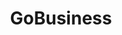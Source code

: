 ---
layout: homepage
title: GoBusiness
description: For Singapore Businesses
image: /images/
permalink: /
#notification: 
#notification: <strong>Attention:</strong> There may be intermittent disruptions for CorpPass users. We are working to resolve the issue and apologise for any inconvenience caused.
sections:
    - hero:
        title: Supporting Our Businesses
        subtitle: Overcoming Challenges, Emerging Stronger
        background: /images/hero-banner.jpg
        key_highlights:
        - title: Permissions and Manpower Declaration
          url: https://go.gov.sg/timelimitedexemption
          description: </br>For businesses operating/ resuming under Phases One and Two.</br></br>To check your exemption application/ business resumption status; and to submit your manpower details.<br></br>Click Here
        - title: General Exemption
          url: https://go.gov.sg/generalexemption
          description: </br></br>Application for your workplace to be allowed to continue operations during the phased resumption of business operations.</br></br></br></br></br>Click Here
#        - title: Application for Amendment
#          url: https://go.gov.sg/additionalinfo
#          description: </br>Amendment for submitted applications under General Exemption.</br></br></br>Click Here
#        - title: Application for Additional Manpower
#          url: https://go.gov.sg/additionalmanpower
#          description: </br>If you would like to request for additional manpower. (Only for businesses  that have received approval for exemption)</br></br>Click Here
        - title: Permitted Services
          url: /permittedlist/
          description: </br></br>List of permitted services allowed to resume operations under Phases One and Two.</br></br></br></br></br></br>Click Here
        - title: Safe Management Requirements
          url: /safemanagement/general/
          description: </br>List of measures to ensure safety at the workplace.</br></br></br></br></br></br></br>Click Here
#    - infobar:
#        title: Status of Application
#        subtitle: 
#        description: 
#        button: Check Status of General Exemption Application Here
#        url: https://go.gov.sg/exemptionstatus
#    - infopic:
#        title: Permitted Services
#        subtitle: 
#        description: List of permitted services allowed to resume operations under Phases One and Two.
#        button: Find Out More
#        url: /permittedlist/
#        image: /images/open.jpg
#        alt: Permitted Services
    - infopic:
        title: Support Schemes for Businesses
        subtitle:      
        description: For assistance on Jobs Support Scheme.<br/><a href="https://go.gov.sg/jss" rel="noreferrer" target="_blank" class="bp-sec-button margin--top padding--bottom"><u>Find Out Here</u> <i class="sgds-icon sgds-icon-arrow-right is-size-4" aria-hidden="true"></i></a><br/>For other list of assistance that Government is providing.
        button: Find Out More
        url: https://govassist.gobusiness.gov.sg
        image: /images/helpinghands.jpg
        alt: Support Schemes for Businesses
    - infobar:
        title: Time-Limited Exemption
        subtitle: 
        description: Application for your workplace to be allowed to have temporary operations.<br/>Your application will only take effect on the following day after your submission.<br/>You are allowed to submit applications only twice every week (each week starting from Sunday 12:00am to Saturday 11:59pm)
        button: Click Here to Apply
        url: https://go.gov.sg/exemptionstatus
    - infobar:
        title: Application for Amendment
        subtitle: 
        description: Amendment for submitted applications under General Exemption.
        button: Click Here to Apply
        url: https://go.gov.sg/additionalinfo
    - infobar:
        title: Application for Additional Manpower
        subtitle: 
        description: If you would like to request for additional manpower. (Only for businesses  that have received approval for exemption)
        button: Click Here to Apply
        url: https://go.gov.sg/additionalmanpower
#    - infopic:
#        title: Safe Management Requirements
#        subtitle: 
#        description: List of measures to ensure safety at the workplace.
#        button: Find Out More
#        url: /safemanagement/general/
#        image: /images/safetywork.jpg
#        alt: Safe Management Practices
    - infopic:
        title: News & Advisories
        subtitle: 
        description: Get updated on the latest News and Advisories related to COVID-19.
        button: Find Out More
        url: https://go.gov.sg/newsandadvisories
        image: /images/businesphoto.jpg
        alt: News & Advisories
    - infopic:
        title: Chat for Biz
        subtitle: 
        description: Chat with our virtual assistant on questions related to COVID-19 outbreak. 
        button: Chat Now
        url: https://go.gov.sg/bizchatbot
        image: /images/chatbot1.jpg
        alt: Chat for Biz
    
#    - infopic:
#        title: Support Schemes for Businesses
#        subtitle: 
#        description: List of support schemesthat Government is providing.
#        button: Find Out More
#        url: /advisories/supportschemes/
#        image: /images/helpinghands.jpg
#        alt: Government Assistance
#    - infopic:
#        title: GuideLlines & Advisories
#        subtitle: 
#        description: Get updated on the latest GuideLlines and Advisories related to COVID-19.
#        button: Find Out More
#        url: /advisories/guidelinesforbusiness/
#        image: /images/businesphoto.jpg
#        alt: GuideLlines & Advisories
    
#    - infopic:
#        title: The Unity, Resilience & Solidarity Budgets
#        subtitle: 
#        description: To support businesses in the Supplementary Budget 2020.
#        button: Find Out More
#        url: /govassist/budget2020
#        image: /images/budget2020.jpg
#        alt: The Unity, Resilience & Solidarity Budgets
   
    
---